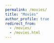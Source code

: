 ```yaml
---
permalink: /movies/
title: "Movies"
author_profile: true
redirect_from: 
  - /movies/
  - /movies.html
---
```


